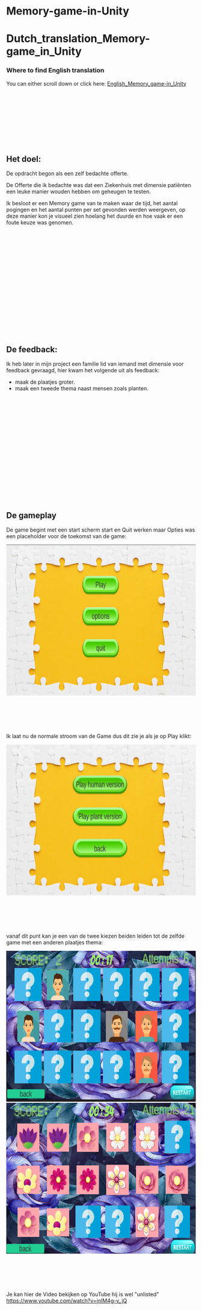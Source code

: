 # Memory-game-in-Unity




# Dutch_translation_Memory-game_in_Unity






### Where to find English translation

You can either scroll down or click here: [English_Memory_game-in_Unity](#English_translation_Memory-game_in_Unity)

<br><br><br><br><br><br><br><br>









## Het doel:

De opdracht begon als een zelf bedachte offerte.

De Offerte die ik bedachte was dat een Ziekenhuis met dimensie patiënten een leuke manier wouden hebben om geheugen te testen.

Ik besloot er een Memory game van te maken waar de tijd, het aantal pogingen en het aantal punten per set gevonden werden weergeven, op deze manier kon je visueel zien hoelang het duurde en hoe vaak er een foute keuze was genomen.

<br><br><br><br><br><br><br><br><br><br><br><br><br><br><br><br>









## De feedback:

Ik heb later in mijn project een familie lid van iemand met dimensie voor feedback gevraagd, hier kwam het volgende uit als feedback:
- maak de plaatjes groter.
- maak een tweede thema naast mensen zoals planten.

<br><br><br><br><br><br><br><br><br><br><br><br><br><br><br><br>



## De gameplay

De game begint met een start scherm start en Quit werken maar Opties was een placeholder voor de toekomst van de game:

<img width="600" height="400" src="Images/startscreen1.png" alt="image">

<br><br><br><br>

Ik laat nu de normale stroom van de Game dus dit zie je als je op Play klikt:

<img width="600" height="400" src="Images/startscreen2.png" alt="image">

<br><br><br><br>

vanaf dit punt kan je een van de twee kiezen beiden leiden tot de zelfde game met een anderen plaatjes thema:

<img width="600" height="400" src="Images/Humanversiongameplay1.png" alt="image">
<img width="600" height="400" src="Images/Plantversiongameplay1.png" alt="image">

<br><br><br><br>

Je kan hier de Video bekijken op YouTube hij is wel "unlisted" https://www.youtube.com/watch?v=jnIM4g-v_jQ


<br><br><br><br><br><br><br><br><br><br><br><br><br><br><br><br>